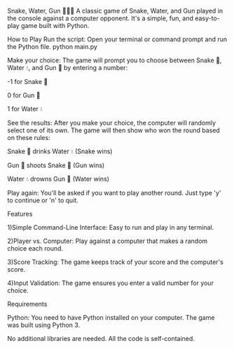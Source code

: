 Snake, Water, Gun 🐍💧🔫
A classic game of Snake, Water, and Gun played in the console against a computer opponent. It's a simple, fun, and easy-to-play game built with Python.

How to Play
Run the script: Open your terminal or command prompt and run the Python file.
python main.py 

Make your choice: The game will prompt you to choose between Snake 🐍, Water 💧, and Gun 🔫 by entering a number:

-1 for Snake 🐍

0 for Gun 🔫

1 for Water 💧

See the results: After you make your choice, the computer will randomly select one of its own. The game will then show who won the round based on these rules:

Snake 🐍 drinks Water 💧 (Snake wins)

Gun 🔫 shoots Snake 🐍 (Gun wins)

Water 💧 drowns Gun 🔫 (Water wins)

Play again: You'll be asked if you want to play another round. Just type 'y' to continue or 'n' to quit.

Features

1)Simple Command-Line Interface: Easy to run and play in any terminal.

2)Player vs. Computer: Play against a computer that makes a random choice each round.

3)Score Tracking: The game keeps track of your score and the computer's score.

4)Input Validation: The game ensures you enter a valid number for your choice.

Requirements

Python: You need to have Python installed on your computer. The game was built using Python 3.

No additional libraries are needed. All the code is self-contained.
